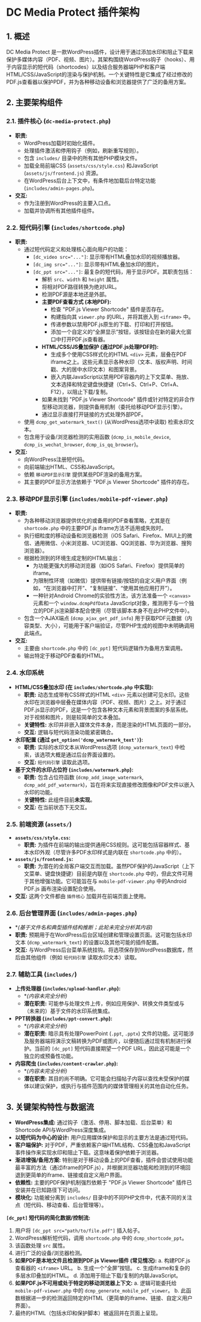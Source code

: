 # DC Media Protect 插件架构

## 1. 概述

DC Media Protect 是一款WordPress插件，设计用于通过添加水印和阻止下载来保护多媒体内容（PDF、视频、图片）。其架构围绕WordPress钩子（hooks）、用于内容显示的短代码（shortcodes）以及结合服务器端PHP和客户端HTML/CSS/JavaScript的渲染与保护机制。一个关键特性是它集成了经过修改的PDF.js查看器以保护PDF，并为各种移动设备和浏览器提供了广泛的备用方案。

## 2. 主要架构组件

### 2.1. 插件核心 (`dc-media-protect.php`)

*   **职责:**
    *   WordPress加载时初始化插件。
    *   处理插件激活和停用钩子（例如，刷新重写规则）。
    *   包含 `includes/` 目录中的所有其他PHP模块文件。
    *   加载全局前端CSS (`assets/css/style.css`) 和JavaScript (`assets/js/frontend.js`) 资源。
    *   在WordPress后台上下文中，有条件地加载后台特定功能 (`includes/admin-pages.php`)。
*   **交互:**
    *   作为注册到WordPress的主要入口点。
    *   加载并协调所有其他插件组件。

### 2.2. 短代码引擎 (`includes/shortcode.php`)

*   **职责:**
    *   通过短代码定义和处理核心面向用户的功能：
        *   `[dc_video src="..."]`: 显示带有HTML叠加水印的视频播放器。
        *   `[dc_img src="..."]`: 显示带有HTML叠加水印的图片。
        *   `[dc_ppt src="..."]`: 最复杂的短代码，用于显示PDF。其职责包括：
            *   解析 `src`、`width` 和 `height` 属性。
            *   将相对PDF路径转换为绝对URL。
            *   检测PDF源是本地还是外部。
            *   **主要PDF查看方式 (本地PDF):**
                *   检查 "PDF.js Viewer Shortcode" 插件是否存在。
                *   构建指向其 `viewer.php` 的URL，并将其嵌入到 `<iframe>` 中。
                *   传递参数以禁用PDF.js原生的下载、打印和打开按钮。
                *   添加一个自定义的“全屏显示”按钮，该按钮会在新的最大化窗口中打开PDF.js查看器。
            *   **HTML/CSS/JS叠加保护 (通过PDF.js处理PDF时):**
                *   生成多个使用CSS样式化的HTML `<div>` 元素，层叠在PDF iframe之上。这些元素显示各种水印（文本、版权声明、时间戳、大的居中水印文本）和图案背景。
                *   嵌入内联JavaScript以禁用PDF容器内的上下文菜单、拖放、文本选择和特定键盘快捷键（Ctrl+S、Ctrl+P、Ctrl+A、F12），以阻止下载/复制。
            *   如果未找到 "PDF.js Viewer Shortcode" 插件或针对特定的非合作型移动浏览器，则提供备用机制（委托给移动PDF显示引擎）。
            *   通过显示直接打开链接的方式处理外部PDF。
    *   使用 `dcmp_get_watermark_text()` (从WordPress选项中读取) 检索水印文本。
    *   包含用于设备/浏览器检测的实用函数 (`dcmp_is_mobile_device`, `dcmp_is_wechat_browser`, `dcmp_is_qq_browser`)。
*   **交互:**
    *   向WordPress注册短代码。
    *   向前端输出HTML、CSS和JavaScript。
    *   依赖 `移动PDF显示引擎` 提供某些PDF渲染的备用方案。
    *   其主要的PDF显示方法依赖于 "PDF.js Viewer Shortcode" 插件的存在。

### 2.3. 移动PDF显示引擎 (`includes/mobile-pdf-viewer.php`)

*   **职责:**
    *   为各种移动浏览器提供优化的或备用的PDF查看策略，尤其是在 `shortcode.php` 中的主要PDF.js iframe方法不适用或失败时。
    *   执行细粒度的移动设备和浏览器检测（iOS Safari、Firefox、MIUI上的微信、通用微信、小米浏览器、UC浏览器、QQ浏览器、华为浏览器、搜狗浏览器）。
    *   根据检测到的环境生成定制的HTML输出：
        *   为功能更强大的移动浏览器（如iOS Safari、Firefox）提供简单的iframe。
        *   为限制性环境（如微信）提供带有链接/按钮的自定义用户界面（例如，“在浏览器中打开”、“复制链接”、“使用其他应用打开”）。
        *   一种针对Android Chrome的实验性方法，该方法准备一个 `<canvas>` 元素和一个 `window.dcmpPdfData` JavaScript对象，推测用于与一个独立的PDF.js渲染脚本配合使用（尽管该脚本本身不在此PHP文件中）。
    *   包含一个AJAX端点 (`dcmp_ajax_get_pdf_info`) 用于获取PDF元数据（内容类型、大小），可能用于客户端验证，尽管PHP生成的视图中未明确调用此端点。
*   **交互:**
    *   主要由 `shortcode.php` 中的 `[dc_ppt]` 短代码逻辑作为备用方案调用。
    *   输出特定于移动PDF查看的HTML。

### 2.4. 水印系统

*   **HTML/CSS叠加水印 (在 `includes/shortcode.php` 中实现):**
    *   **职责:** 动态生成带有CSS样式的HTML `<div>` 元素以创建可见水印。这些水印在浏览器中层叠在媒体内容（PDF、视频、图片）之上。对于通过PDF.js显示的PDF，这是一个包含各种文本元素和背景图案的多层系统。对于视频和图片，则是较简单的文本叠加。
    *   **关键特性:** 水印并非嵌入媒体文件本身，而是渲染的HTML页面的一部分。
    *   **交互:** 逻辑与短代码渲染功能紧密耦合。
*   **水印配置 (通过 `get_option('dcmp_watermark_text')`):**
    *   **职责:** 实际的水印文本从WordPress选项 (`dcmp_watermark_text`) 中检索，该选项大概是通过后台界面设置的。
    *   **交互:** `短代码引擎` 读取此选项。
*   **基于文件的水印占位符 (`includes/watermark.php`):**
    *   **职责:** 包含占位符函数 (`dcmp_add_image_watermark`, `dcmp_add_pdf_watermark`)，旨在将来实现直接修改图像和PDF文件以嵌入水印的功能。
    *   **关键特性:** 此组件目前**未实现**。
    *   **交互:** 在当前状态下无交互。

### 2.5. 前端资源 (`assets/`)

*   **`assets/css/style.css`:**
    *   **职责:** 为插件在前端的输出提供通用CSS规则。这可能包括容器样式、基本水印外观（尽管许多PDF水印样式是内联在 `shortcode.php` 中的）。
*   **`assets/js/frontend.js`:**
    *   **职责:** 为潜在的全局客户端交互而加载。虽然PDF保护的JavaScript（上下文菜单、键盘快捷键）目前是内联在 `shortcode.php` 中的，但此文件可用于其他增强功能。它可能旨在与 `mobile-pdf-viewer.php` 中的Android PDF.js 画布渲染设置配合使用。
*   **交互:** 这两个文件都由 `插件核心` 加载并在前端页面上使用。

### 2.6. 后台管理界面 (`includes/admin-pages.php`)

*   **(基于文件名和典型插件结构推断；此轮未完全分析其内容)*
*   **职责:** 预期用于在WordPress后台区域创建和管理设置页面。这可能包括水印文本 (`dcmp_watermark_text`) 的设置以及其他可能的插件配置。
*   **交互:** 与WordPress后台菜单系统挂钩。将选项保存到WordPress数据库，然后由其他组件（例如 `短代码引擎` 读取水印文本）读取。

### 2.7. 辅助工具 (`includes/`)

*   **上传处理器 (`includes/upload-handler.php`):**
    *   **(内容未完全分析)*
    *   **潜在职责:** 可能参与处理文件上传，例如应用保护、转换文件类型或与（未来的）基于文件的水印系统集成。
*   **PPT转换器 (`includes/ppt-convert.php`):**
    *   **(内容未完全分析)*
    *   **潜在职责:** 暗示具有处理PowerPoint (`.ppt`, `.pptx`) 文件的功能。这可能涉及服务器端将演示文稿转换为PDF或图片，以便随后通过现有机制进行保护。当前的 `[dc_ppt]` 短代码直接期望一个PDF URL，因此这可能是一个独立的或预备性功能。
*   **内容爬虫 (`includes/content-crawler.php`):**
    *   **(内容未完全分析)*
    *   **潜在职责:** 其目的尚不明确。它可能会扫描帖子内容以查找未受保护的媒体以建议保护，或执行与插件范围内的媒体管理相关的其他自动化任务。

## 3. 关键架构特性与数据流

*   **WordPress集成:** 通过钩子（激活、停用、脚本加载、后台菜单）和Shortcode API与WordPress深度集成。
*   **以短代码为中心的设计:** 用户应用媒体保护和显示的主要方法是通过短代码。
*   **客户端保护:** 对于PDF，严重依赖客户端HTML结构、CSS叠加和JavaScript事件操作来实现水印和阻止下载。这意味着保护依赖于浏览器。
*   **渐进增强/备用方案:** 特别是对于移动设备上的PDF查看，插件会尝试使用功能最丰富的方法（通过iframe的PDF.js），并根据浏览器功能和检测到的环境回退到更简单的iframe、链接或自定义用户界面。
*   **依赖性:** 主要的PDF保护机制强烈依赖于 "PDF.js Viewer Shortcode" 插件已安装并在已知路径下可访问。
*   **模块化:** 功能被分离到 `includes/` 目录中的不同PHP文件中，代表不同的关注点（短代码、移动查看、后台管理等）。

**`[dc_ppt]` 短代码的简化数据/控制流:**

1.  用户将 `[dc_ppt src="path/to/file.pdf"]` 插入帖子。
2.  WordPress解析短代码，调用 `shortcode.php` 中的 `dcmp_shortcode_ppt`。
3.  该函数处理 `src` 属性。
4.  进行广泛的设备/浏览器检测。
5.  **如果PDF是本地文件且检测到PDF.js Viewer插件 (常见情况):**
    a.  构建PDF.js查看器的 `<iframe>` URL。
    b.  生成一个“全屏”按钮。
    c.  生成iframe和复杂的多层水印叠加的HTML。
    d.  添加用于阻止下载/复制的内联JavaScript。
6.  **如果PDF.js不可用或处于特定的移动浏览器上下文:**
    a.  逻辑可能委托给 `mobile-pdf-viewer.php` 中的 `dcmp_generate_mobile_pdf_viewer`。
    b.  此函数根据进一步的检测返回特定的HTML（更简单的iframe、链接、自定义用户界面）。
7.  最终的HTML（包括水印和保护脚本）被返回并在页面上呈现。
